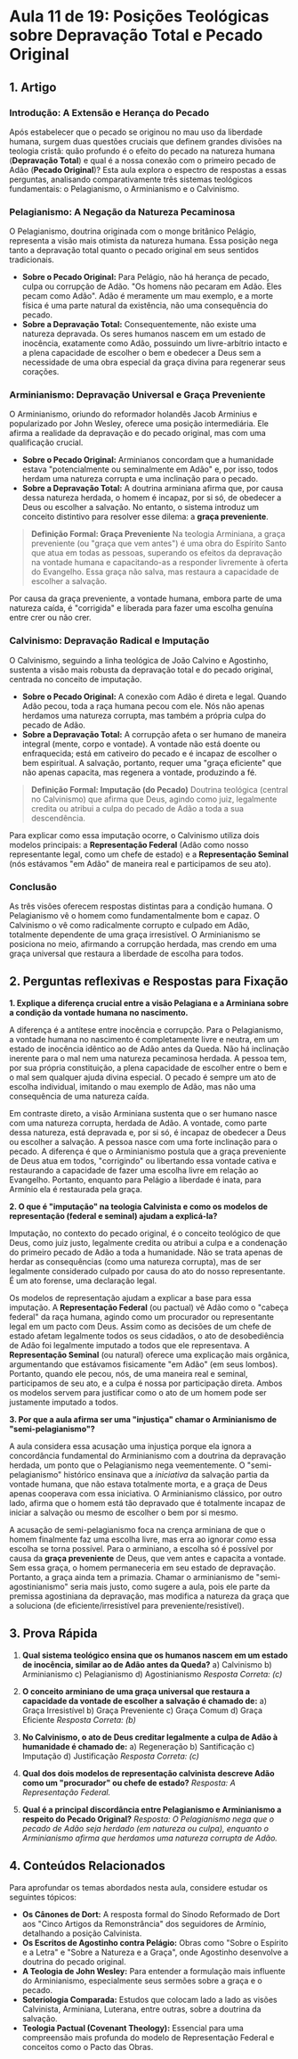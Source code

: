  
# Aula 11 de 19: Posições Teológicas sobre Depravação Total e Pecado Original

## 1. Artigo

### Introdução: A Extensão e Herança do Pecado

Após estabelecer que o pecado se originou no mau uso da liberdade humana, surgem duas questões cruciais que definem grandes divisões na teologia cristã: quão profundo é o efeito do pecado na natureza humana (**Depravação Total**) e qual é a nossa conexão com o primeiro pecado de Adão (**Pecado Original**)? Esta aula explora o espectro de respostas a essas perguntas, analisando comparativamente três sistemas teológicos fundamentais: o Pelagianismo, o Arminianismo e o Calvinismo.

### Pelagianismo: A Negação da Natureza Pecaminosa

O Pelagianismo, doutrina originada com o monge britânico Pelágio, representa a visão mais otimista da natureza humana. Essa posição nega tanto a depravação total quanto o pecado original em seus sentidos tradicionais.

*   **Sobre o Pecado Original:** Para Pelágio, não há herança de pecado, culpa ou corrupção de Adão. "Os homens não pecaram em Adão. Eles pecam como Adão". Adão é meramente um mau exemplo, e a morte física é uma parte natural da existência, não uma consequência do pecado.
*   **Sobre a Depravação Total:** Consequentemente, não existe uma natureza depravada. Os seres humanos nascem em um estado de inocência, exatamente como Adão, possuindo um livre-arbítrio intacto e a plena capacidade de escolher o bem e obedecer a Deus sem a necessidade de uma obra especial da graça divina para regenerar seus corações.

### Arminianismo: Depravação Universal e Graça Preveniente

O Arminianismo, oriundo do reformador holandês Jacob Arminius e popularizado por John Wesley, oferece uma posição intermediária. Ele afirma a realidade da depravação e do pecado original, mas com uma qualificação crucial.

*   **Sobre o Pecado Original:** Arminianos concordam que a humanidade estava "potencialmente ou seminalmente em Adão" e, por isso, todos herdam uma natureza corrupta e uma inclinação para o pecado.
*   **Sobre a Depravação Total:** A doutrina arminiana afirma que, por causa dessa natureza herdada, o homem é incapaz, por si só, de obedecer a Deus ou escolher a salvação. No entanto, o sistema introduz um conceito distintivo para resolver esse dilema: a **graça preveniente**.

> **Definição Formal: Graça Preveniente**
> Na teologia Arminiana, a graça preveniente (ou "graça que vem antes") é uma obra do Espírito Santo que atua em todas as pessoas, superando os efeitos da depravação na vontade humana e capacitando-as a responder livremente à oferta do Evangelho. Essa graça não salva, mas restaura a capacidade de escolher a salvação.

Por causa da graça preveniente, a vontade humana, embora parte de uma natureza caída, é "corrigida" e liberada para fazer uma escolha genuína entre crer ou não crer.

### Calvinismo: Depravação Radical e Imputação

O Calvinismo, seguindo a linha teológica de João Calvino e Agostinho, sustenta a visão mais robusta da depravação total e do pecado original, centrada no conceito de imputação.

*   **Sobre o Pecado Original:** A conexão com Adão é direta e legal. Quando Adão pecou, toda a raça humana pecou com ele. Nós não apenas herdamos uma natureza corrupta, mas também a própria culpa do pecado de Adão.
*   **Sobre a Depravação Total:** A corrupção afeta o ser humano de maneira integral (mente, corpo e vontade). A vontade não está doente ou enfraquecida; está em cativeiro do pecado e é incapaz de escolher o bem espiritual. A salvação, portanto, requer uma "graça eficiente" que não apenas capacita, mas regenera a vontade, produzindo a fé.

> **Definição Formal: Imputação (do Pecado)**
> Doutrina teológica (central no Calvinismo) que afirma que Deus, agindo como juiz, legalmente credita ou atribui a culpa do pecado de Adão a toda a sua descendência.

Para explicar como essa imputação ocorre, o Calvinismo utiliza dois modelos principais: a **Representação Federal** (Adão como nosso representante legal, como um chefe de estado) e a **Representação Seminal** (nós estávamos "em Adão" de maneira real e participamos de seu ato).

### Conclusão

As três visões oferecem respostas distintas para a condição humana. O Pelagianismo vê o homem como fundamentalmente bom e capaz. O Calvinismo o vê como radicalmente corrupto e culpado em Adão, totalmente dependente de uma graça irresistível. O Arminianismo se posiciona no meio, afirmando a corrupção herdada, mas crendo em uma graça universal que restaura a liberdade de escolha para todos.

## 2. Perguntas reflexivas e Respostas para Fixação

**1. Explique a diferença crucial entre a visão Pelagiana e a Arminiana sobre a condição da vontade humana no nascimento.**

A diferença é a antítese entre inocência e corrupção. Para o Pelagianismo, a vontade humana no nascimento é completamente livre e neutra, em um estado de inocência idêntico ao de Adão antes da Queda. Não há inclinação inerente para o mal nem uma natureza pecaminosa herdada. A pessoa tem, por sua própria constituição, a plena capacidade de escolher entre o bem e o mal sem qualquer ajuda divina especial. O pecado é sempre um ato de escolha individual, imitando o mau exemplo de Adão, mas não uma consequência de uma natureza caída.

Em contraste direto, a visão Arminiana sustenta que o ser humano nasce com uma natureza corrupta, herdada de Adão. A vontade, como parte dessa natureza, está depravada e, por si só, é incapaz de obedecer a Deus ou escolher a salvação. A pessoa nasce com uma forte inclinação para o pecado. A diferença é que o Arminianismo postula que a graça preveniente de Deus atua em todos, "corrigindo" ou libertando essa vontade cativa e restaurando a capacidade de fazer uma escolha livre em relação ao Evangelho. Portanto, enquanto para Pelágio a liberdade é inata, para Armínio ela é restaurada pela graça.

**2. O que é "imputação" na teologia Calvinista e como os modelos de representação (federal e seminal) ajudam a explicá-la?**

Imputação, no contexto do pecado original, é o conceito teológico de que Deus, como juiz justo, legalmente credita ou atribui a culpa e a condenação do primeiro pecado de Adão a toda a humanidade. Não se trata apenas de herdar as consequências (como uma natureza corrupta), mas de ser legalmente considerado culpado por causa do ato do nosso representante. É um ato forense, uma declaração legal.

Os modelos de representação ajudam a explicar a base para essa imputação. A **Representação Federal** (ou pactual) vê Adão como o "cabeça federal" da raça humana, agindo como um procurador ou representante legal em um pacto com Deus. Assim como as decisões de um chefe de estado afetam legalmente todos os seus cidadãos, o ato de desobediência de Adão foi legalmente imputado a todos que ele representava. A **Representação Seminal** (ou natural) oferece uma explicação mais orgânica, argumentando que estávamos fisicamente "em Adão" (em seus lombos). Portanto, quando ele pecou, nós, de uma maneira real e seminal, participamos de seu ato, e a culpa é nossa por participação direta. Ambos os modelos servem para justificar como o ato de um homem pode ser justamente imputado a todos.

**3. Por que a aula afirma ser uma "injustiça" chamar o Arminianismo de "semi-pelagianismo"?**

A aula considera essa acusação uma injustiça porque ela ignora a concordância fundamental do Arminianismo com a doutrina da depravação herdada, um ponto que o Pelagianismo nega veementemente. O "semi-pelagianismo" histórico ensinava que a *iniciativa* da salvação partia da vontade humana, que não estava totalmente morta, e a graça de Deus apenas cooperava com essa iniciativa. O Arminianismo clássico, por outro lado, afirma que o homem está tão depravado que é totalmente incapaz de iniciar a salvação ou mesmo de escolher o bem por si mesmo.

A acusação de semi-pelagianismo foca na crença arminiana de que o homem finalmente faz uma escolha livre, mas erra ao ignorar *como* essa escolha se torna possível. Para o arminiano, a escolha só é possível por causa da **graça preveniente** de Deus, que vem antes e capacita a vontade. Sem essa graça, o homem permaneceria em seu estado de depravação. Portanto, a graça ainda tem a primazia. Chamar o arminianismo de "semi-agostinianismo" seria mais justo, como sugere a aula, pois ele parte da premissa agostiniana da depravação, mas modifica a natureza da graça que a soluciona (de eficiente/irresistível para preveniente/resistível).

## 3. Prova Rápida

1.  **Qual sistema teológico ensina que os humanos nascem em um estado de inocência, similar ao de Adão antes da Queda?**
    a) Calvinismo
    b) Arminianismo
    c) Pelagianismo
    d) Agostinianismo
    *Resposta Correta: (c)*

2.  **O conceito arminiano de uma graça universal que restaura a capacidade da vontade de escolher a salvação é chamado de:**
    a) Graça Irresistível
    b) Graça Preveniente
    c) Graça Comum
    d) Graça Eficiente
    *Resposta Correta: (b)*

3.  **No Calvinismo, o ato de Deus creditar legalmente a culpa de Adão à humanidade é chamado de:**
    a) Regeneração
    b) Santificação
    c) Imputação
    d) Justificação
    *Resposta Correta: (c)*

4.  **Qual dos dois modelos de representação calvinista descreve Adão como um "procurador" ou chefe de estado?**
    *Resposta: A Representação Federal.*

5.  **Qual é a principal discordância entre Pelagianismo e Arminianismo a respeito do Pecado Original?**
    *Resposta: O Pelagianismo nega que o pecado de Adão seja herdado (em natureza ou culpa), enquanto o Arminianismo afirma que herdamos uma natureza corrupta de Adão.*

## 4. Conteúdos Relacionados

Para aprofundar os temas abordados nesta aula, considere estudar os seguintes tópicos:

*   **Os Cânones de Dort:** A resposta formal do Sínodo Reformado de Dort aos "Cinco Artigos da Remonstrância" dos seguidores de Armínio, detalhando a posição Calvinista.
*   **Os Escritos de Agostinho contra Pelágio:** Obras como "Sobre o Espírito e a Letra" e "Sobre a Natureza e a Graça", onde Agostinho desenvolve a doutrina do pecado original.
*   **A Teologia de John Wesley:** Para entender a formulação mais influente do Arminianismo, especialmente seus sermões sobre a graça e o pecado.
*   **Soteriologia Comparada:** Estudos que colocam lado a lado as visões Calvinista, Arminiana, Luterana, entre outras, sobre a doutrina da salvação.
*   **Teologia Pactual (Covenant Theology):** Essencial para uma compreensão mais profunda do modelo de Representação Federal e conceitos como o Pacto das Obras. 